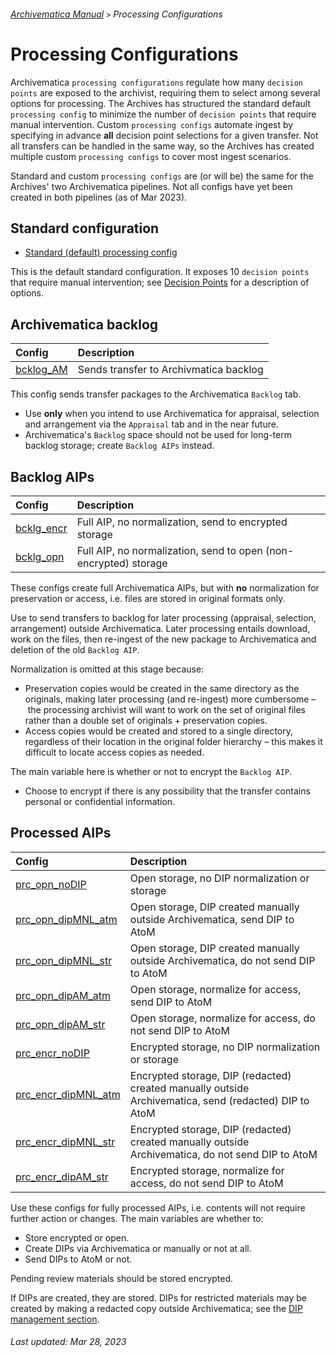 ###### [Archivematica Manual](../README.md) `>` Processing Configurations

# Processing Configurations
Archivematica `processing configurations` regulate how many `decision points` are exposed to the archivist, requiring them to select among several options for processing. The Archives has structured the standard default `processing config` to minimize the number of `decision points` that require manual intervention. Custom `processing configs` automate ingest by specifying in advance **all** decision point selections for a given transfer. Not all transfers can be handled in the same way, so the Archives has created multiple custom `processing configs` to cover most ingest scenarios.

Standard and custom `processing configs` are (or will be) the same for the Archives' two Archivematica pipelines. Not all configs have yet been created in both pipelines (as of Mar 2023).

## Standard configuration
- [Standard (default) processing config](standard.md)

This is the default standard configuration. It exposes 10 `decision points` that require manual intervention; see [Decision Points](../ingest-guidelines/decisions-points.md) for a description of options.

## Archivematica backlog
| Config | Description |
|:---	   |:---         |
| [bcklog_AM](bcklg-am.md) | Sends transfer to Archivmatica backlog |

This config sends transfer packages to the Archivematica `Backlog` tab.
- Use **only** when you intend to use Archivematica for appraisal, selection and arrangement via the `Appraisal` tab and in the near future.
- Archivematica's `Backlog` space should not be used for long-term backlog storage; create `Backlog AIPs` instead.

## Backlog AIPs
| Config | Description |
|:---	   |:---         |
| [bcklg_encr](bcklg-encr.md) | Full AIP, no normalization, send to encrypted storage |
| [bcklg_opn](bcklg-opn.md) | Full AIP, no normalization, send to open (non-encrypted) storage |

These configs create full Archivematica AIPs, but with **no** normalization for preservation or access, i.e. files are stored in original formats only.

Use to send transfers to backlog for later processing (appraisal, selection, arrangement) outside Archivematica. Later processing entails download, work on the files, then re-ingest of the new package to Archivematica and deletion of the old `Backlog AIP`.

Normalization is omitted at this stage because:
- Preservation copies would be created in the same directory as the originals, making later processing (and re-ingest) more cumbersome – the processing archivist will want to work on the set of original files rather than a double set of originals + preservation copies.
- Access copies would be created and stored to a single directory, regardless of their location in the original folder hierarchy – this makes it difficult to locate access copies as needed.

The main variable here is whether or not to encrypt the `Backlog AIP`.
- Choose to encrypt if there is any possibility that the transfer contains personal or confidential information.

## Processed AIPs
| Config | Description |
|:---	   |:---         |
| [prc_opn_noDIP](prc-opn-nodip.md) | Open storage, no DIP normalization or storage |
| [prc_opn_dipMNL_atm](prc-opn-dipmnl-atm.md) | Open storage, DIP created manually outside Archivematica, send DIP to AtoM |
| [prc_opn_dipMNL_str](prc-opn-dipmnl-str.md) | Open storage, DIP created manually outside Archivematica, do not send DIP to AtoM |
| [prc_opn_dipAM_atm](prc-opn-dipam-atm.md) | Open storage, normalize for access, send DIP to AtoM |
| [prc_opn_dipAM_str](prc-opn-dipam-str.md) | Open storage, normalize for access, do not send DIP to AtoM |
| [prc_encr_noDIP](prc-encr-nodip.md) | Encrypted storage, no DIP normalization or storage |
| [prc_encr_dipMNL_atm](prc-encr-dipmnl-atm.md) | Encrypted storage, DIP (redacted) created manually outside Archivematica, send (redacted) DIP to AtoM |
| [prc_encr_dipMNL_str](prc-encr-dipmnl-str) | Encrypted storage, DIP (redacted) created manually outside Archivematica, do not send DIP to AtoM |
| [prc_encr_dipAM_str](prc-encr-dipam-str.md) | Encrypted storage, normalize for access, do not send DIP to AtoM |

Use these configs for fully processed AIPs, i.e. contents will not require further action or changes. The main variables are whether to:
- Store encrypted or open.
- Create DIPs via Archivematica or manually or not at all.
- Send DIPs to AtoM or not.

Pending review materials should be stored encrypted.

If DIPs are created, they are stored. DIPs for restricted materials may be created by making a redacted copy outside Archivematica; see the [DIP management section](../dip-management/overview.md).

###### Last updated: Mar 28, 2023
